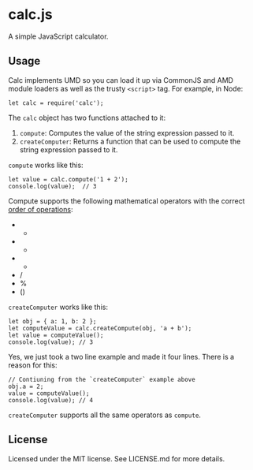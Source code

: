 # calc.js

A simple JavaScript calculator.

## Usage

Calc implements UMD so you can load it up via CommonJS and AMD module loaders as well as the trusty `<script>` tag. For example, in Node:

    let calc = require('calc');

The `calc` object has two functions attached to it:

1. `compute`: Computes the value of the string expression passed to it.
2. `createComputer`: Returns a function that can be used to compute the string expression passed to it.

`compute` works like this:

    let value = calc.compute('1 + 2');
    console.log(value);  // 3

Compute supports the following mathematical operators with the correct [order of operations](https://en.wikipedia.org/wiki/Order_of_operations):

- +
- -
- *
- /
- %
- ()

`createComputer` works like this:

    let obj = { a: 1, b: 2 };
    let computeValue = calc.createCompute(obj, 'a + b');
    let value = computeValue();
    console.log(value); // 3

Yes, we just took a two line example and made it four lines. There is a reason for this:

    // Contiuning from the `createComputer` example above
    obj.a = 2;
    value = computeValue();
    console.log(value); // 4

`createComputer` supports all the same operators as `compute`.


## License

Licensed under the MIT license. See LICENSE.md for more details.